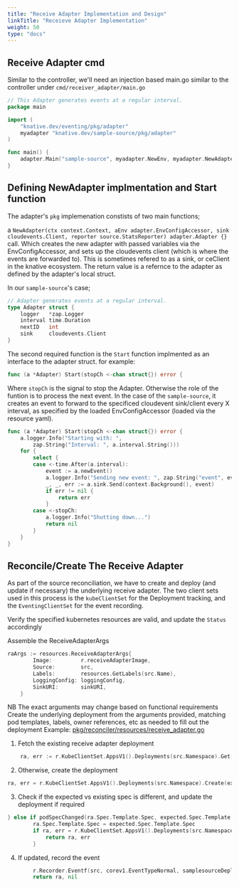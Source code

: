 ```yaml
---
title: "Receive Adapter Implementation and Design"
linkTitle: "Receieve Adapter Implementation"
weight: 50
type: "docs"
---
```


## Receive Adapter cmd
Similar to the controller, we'll need an injection based main.go similar to the controller
under `cmd/receiver_adapter/main.go`
```go
// This Adapter generates events at a regular interval.
package main

import (
	"knative.dev/eventing/pkg/adapter"
	myadapter "knative.dev/sample-source/pkg/adapter"
)

func main() {
	adapter.Main("sample-source", myadapter.NewEnv, myadapter.NewAdapter)
}

```

## Defining NewAdapter implmentation and Start function
The adapter's `pkg` implemenation constists of two main functions;

a `NewAdapter(ctx context.Context, aEnv adapter.EnvConfigAccessor, sink cloudevents.Client, reporter source.StatsReporter) adapter.Adapter {}` call.  Which creates the new adapter with passed variables via the EnvConfigAccessor, and sets up the cloudevents client (which is where the events are forwarded to).  This is sometimes refered to as a sink, or ceClient in the knative ecosystem.  The return value is a refernce to the adapter as defined by the adapter's local struct.

In our `sample-source`'s case;
```go
// Adapter generates events at a regular interval.
type Adapter struct {
	logger   *zap.Logger
	interval time.Duration
	nextID   int
	sink     cloudevents.Client
}
```

The second required function is the `Start` function implmented as an interface to the adapter struct.
for example:
```go
func (a *Adapter) Start(stopCh <-chan struct{}) error {
```
Where `stopCh` is the signal to stop the Adapter.  Otherwise the role of the funtion is to process the next
event.  In the case of the `sample-source`, it creates an event to forward to the specificed cloudevent sink/client
every X interval, as specified by the loaded EnvConfigAccessor (loaded via the resource yaml).
```go
func (a *Adapter) Start(stopCh <-chan struct{}) error {
	a.logger.Info("Starting with: ",
		zap.String("Interval: ", a.interval.String()))
	for {
		select {
		case <-time.After(a.interval):
			event := a.newEvent()
			a.logger.Info("Sending new event: ", zap.String("event", event.String()))
			_, _, err := a.sink.Send(context.Background(), event)
			if err != nil {
				return err
			}
		case <-stopCh:
			a.logger.Info("Shutting down...")
			return nil
		}
	}
}
```

## Reconcile/Create The Receive Adapter
As part of the source reconciliation, we have to create and deploy
(and update if necessary) the underlying receive adapter.  The two
client sets used in this process is the `kubeClientSet` for the
Deployment tracking, and the `EventingClientSet` for the event
recording.

Verify the specified kubernetes resources are valid, and update the `Status` accordingly

Assemble the ReceiveAdapterArgs
```go
raArgs := resources.ReceiveAdapterArgs{
		Image:         r.receiveAdapterImage,
		Source:        src,
		Labels:        resources.GetLabels(src.Name),
		LoggingConfig: loggingConfig,
		SinkURI:       sinkURI,
	}
```
NB The exact arguments may change based on functional requirements
Create the underlying deployment from the arguments provided, matching pod templates, labels, owner references, etc as needed to fill out the deployment
Example: [pkg/reconciler/resources/receive_adapter.go](https://github.com/knative/sample-source/tree/master/pkg/reconciler/resources/receive_adapter.go)

1. Fetch the existing receive adapter deployment
```go
	ra, err := r.KubeClientSet.AppsV1().Deployments(src.Namespace).Get(expected.Name, metav1.GetOptions{})
```
2. Otherwise, create the deployment
```go
ra, err = r.KubeClientSet.AppsV1().Deployments(src.Namespace).Create(expected)
```
3. Check if the expected vs existing spec is different, and update the deployment if required
```go
} else if podSpecChanged(ra.Spec.Template.Spec, expected.Spec.Template.Spec) {
		ra.Spec.Template.Spec = expected.Spec.Template.Spec
		if ra, err = r.KubeClientSet.AppsV1().Deployments(src.Namespace).Update(ra); err != nil {
			return ra, err
        }
```
4. If updated, record the event
```go
		r.Recorder.Eventf(src, corev1.EventTypeNormal, samplesourceDeploymentUpdated, "Deployment updated")
		return ra, nil
```
